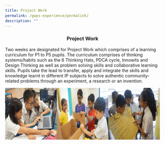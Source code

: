 ```yaml
---
title: Project Work
permalink: /gwps-experience/permalink/
description: ""
---
```

### **<center>Project Work</center>**

Two weeks are designated for Project Work which comprises of a learning curriculum for P1 to P5 pupils. The curriculum comprises of thinking systems/habits such as the 6 Thinking Hats, PDCA cycle, Innowits and Design Thinking as well as problem solving skills and collaborative learning skills. Pupils take the lead to transfer, apply and integrate the skills and knowledge learnt in different IP subjects to solve authentic community-related problems through an experiment, a research or an invention.

![](/images/llp1.png)